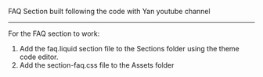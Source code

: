 FAQ Section built following the code with Yan youtube channel 
**********
For the FAQ section to work: 
1. Add the faq.liquid section file to the Sections folder using the theme code editor. 
2. Add the section-faq.css file to the Assets folder
